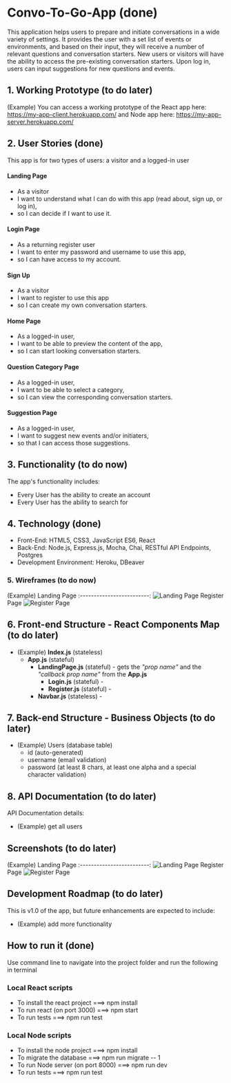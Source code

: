 # Convo-To-Go-App (done)
This application helps users to prepare and initiate conversations in a wide variety of settings. It provides the user with a set list of events or environments, and based on their input, they will receive a number of relevant questions and conversation starters. New users or visitors will have the ability to access the pre-existing conversation starters. Upon log in, users can input suggestions for new questions and events.

## 1. Working Prototype (to do later)
(Example) You can access a working prototype of the React app here: https://my-app-client.herokuapp.com/ and Node app here: https://my-app-server.herokuapp.com/


## 2. User Stories (done)
This app is for two types of users: a visitor and a logged-in user



#### Landing Page
* As a visitor
* I want to understand what I can do with this app (read about, sign up, or log in),
* so I can decide if I want to use it.

#### Login Page
* As a returning register user
* I want to enter my password and username to use this app,
* so I can have access to my account.

#### Sign Up
* As a visitor 
* I want to register to use this app
* so I can create my own conversation starters.

#### Home Page 
* As a logged-in user,
* I want to be able to preview the content of the app,
* so I can start looking conversation starters.

#### Question Category Page
* As a logged-in user,
* I want to be able to select a category,
* so I can view the corresponding conversation starters.

#### Suggestion Page
* As a logged-in user,
* I want to suggest new events and/or initiaters,
* so that I can access those suggestions.


## 3. Functionality (to do now)
The app's functionality includes:
* Every User has the ability to create an account
* Every User has the ability to search for 



## 4. Technology (done)
* Front-End: HTML5, CSS3, JavaScript ES6, React
* Back-End: Node.js, Express.js, Mocha, Chai, RESTful API Endpoints, Postgres
* Development Environment: Heroku, DBeaver

### 5. Wireframes (to do now)
(Example) Landing Page
:-------------------------:
![Landing Page](/github-images/wireframes/landing-page-wireframe.png)
Register Page
![Register Page](/github-images/wireframes/register-page-wireframe.png)

## 6. Front-end Structure - React Components Map (to do later)
* (Example) __Index.js__ (stateless)
    * __App.js__ (stateful)
        * __LandingPage.js__ (stateful) - gets the _"prop name"_ and the _"callback prop name"_ from the __App.js__
            * __Login.js__ (stateful) -
            * __Register.js__ (stateful) -
        * __Navbar.js__ (stateless) -

## 7. Back-end Structure - Business Objects (to do later)
* (Example) Users (database table)
    * id (auto-generated)
    * username (email validation)
    * password (at least 8 chars, at least one alpha and a special character validation)


## 8. API Documentation (to do later)
API Documentation details:
* (Example) get all users



## Screenshots (to do later)
(Example) Landing Page
:-------------------------:
![Landing Page](/github-images/screenshots/landing-page-screenshot.png)
Register Page
![Register Page](/github-images/screenshots/register-page-screenshot.png)

## Development Roadmap (to do later)
This is v1.0 of the app, but future enhancements are expected to include:
* (Example) add more functionality

## How to run it (done)
Use command line to navigate into the project folder and run the following in terminal

### Local React scripts
* To install the react project ===> npm install
* To run react (on port 3000) ===> npm start
* To run tests ===> npm run test

### Local Node scripts
* To install the node project ===> npm install
* To migrate the database ===> npm run migrate -- 1
* To run Node server (on port 8000) ===> npm run dev
* To run tests ===> npm run test